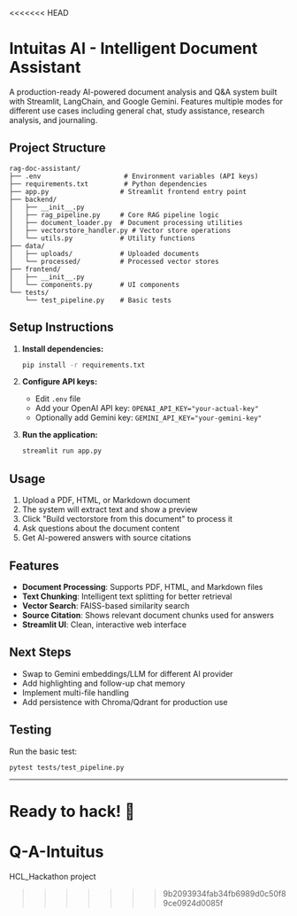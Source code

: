 <<<<<<< HEAD
# Intuitas AI - Intelligent Document Assistant

A production-ready AI-powered document analysis and Q&A system built with Streamlit, LangChain, and Google Gemini. Features multiple modes for different use cases including general chat, study assistance, research analysis, and journaling.

## Project Structure

```
rag-doc-assistant/
├── .env                     # Environment variables (API keys)
├── requirements.txt         # Python dependencies
├── app.py                  # Streamlit frontend entry point
├── backend/
│   ├── __init__.py
│   ├── rag_pipeline.py     # Core RAG pipeline logic
│   ├── document_loader.py  # Document processing utilities
│   ├── vectorstore_handler.py # Vector store operations
│   └── utils.py            # Utility functions
├── data/
│   ├── uploads/            # Uploaded documents
│   └── processed/          # Processed vector stores
├── frontend/
│   ├── __init__.py
│   └── components.py       # UI components
└── tests/
    └── test_pipeline.py    # Basic tests
```

## Setup Instructions

1. **Install dependencies:**

   ```bash
   pip install -r requirements.txt
   ```

2. **Configure API keys:**

   - Edit `.env` file
   - Add your OpenAI API key: `OPENAI_API_KEY="your-actual-key"`
   - Optionally add Gemini key: `GEMINI_API_KEY="your-gemini-key"`

3. **Run the application:**
   ```bash
   streamlit run app.py
   ```

## Usage

1. Upload a PDF, HTML, or Markdown document
2. The system will extract text and show a preview
3. Click "Build vectorstore from this document" to process it
4. Ask questions about the document content
5. Get AI-powered answers with source citations

## Features

- **Document Processing**: Supports PDF, HTML, and Markdown files
- **Text Chunking**: Intelligent text splitting for better retrieval
- **Vector Search**: FAISS-based similarity search
- **Source Citation**: Shows relevant document chunks used for answers
- **Streamlit UI**: Clean, interactive web interface

## Next Steps

- Swap to Gemini embeddings/LLM for different AI provider
- Add highlighting and follow-up chat memory
- Implement multi-file handling
- Add persistence with Chroma/Qdrant for production use

## Testing

Run the basic test:

```bash
pytest tests/test_pipeline.py
```

---

**Ready to hack! 🚀**
=======
# Q-A-Intuitus
HCL_Hackathon project
>>>>>>> 9b2093934fab34fb6989d0c50f89ce0924d0085f

